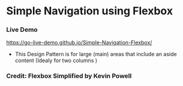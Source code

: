 # Simple Navigation using Flexbox

### Live Demo 
https://go-live-demo.github.io/Simple-Navigation-Flexbox/

- This Design Pattern is for large (main) areas that include an aside content (Idealy for two columns )

### Credit: Flexbox Simplified by Kevin Powell 